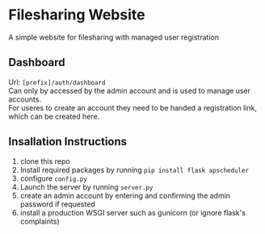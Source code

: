 # Filesharing Website

A simple website for filesharing with managed user registration

## Dashboard

Url: `[prefix]/auth/dashboard`  
Can only by accessed by the admin account and is used to manage user accounts.  
For useres to create an account they need to be handed a registration link, which can be created here.

## Insallation Instructions

1. clone this repo
2. Install required packages by running `pip install flask apscheduler`
3. configure `config.py`
4. Launch the server by running `server.py`
5. create an admin account by entering and confirming the admin password if requested
6. install a production WSGI server such as gunicorn (or ignore flask's complaints)
